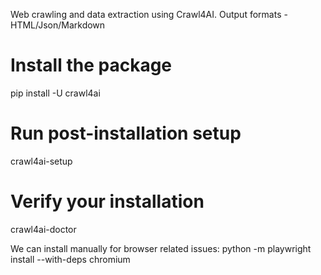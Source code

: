 Web crawling and data extraction using Crawl4AI.
Output formats - HTML/Json/Markdown
# Install the package
pip install -U crawl4ai

# Run post-installation setup
crawl4ai-setup

# Verify your installation
crawl4ai-doctor

We can install manually for browser related issues:
python -m playwright install --with-deps chromium
